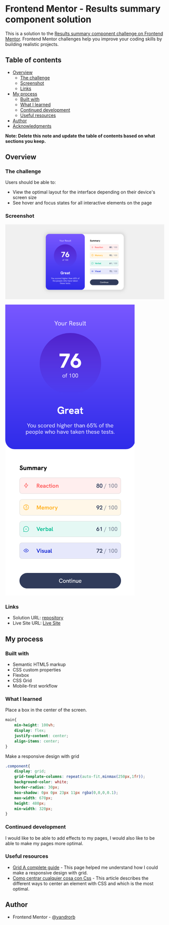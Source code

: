 # Frontend Mentor - Results summary component solution

This is a solution to the [Results summary component challenge on Frontend Mentor](https://www.frontendmentor.io/challenges/results-summary-component-CE_K6s0maV). Frontend Mentor challenges help you improve your coding skills by building realistic projects. 

## Table of contents

- [Overview](#overview)
  - [The challenge](#the-challenge)
  - [Screenshot](#screenshot)
  - [Links](#links)
- [My process](#my-process)
  - [Built with](#built-with)
  - [What I learned](#what-i-learned)
  - [Continued development](#continued-development)
  - [Useful resources](#useful-resources)
- [Author](#author)
- [Acknowledgments](#acknowledgments)

**Note: Delete this note and update the table of contents based on what sections you keep.**

## Overview

### The challenge

Users should be able to:

- View the optimal layout for the interface depending on their device's screen size
- See hover and focus states for all interactive elements on the page

### Screenshot

![desktop](./design/desktop.png)

![mobile](./design/mobile.png)

### Links

- Solution URL: [repository](https://github.com/YandroRB/summary-component)
- Live Site URL: [Live Site](https://yandrorb.github.io/summary-component/)

## My process

### Built with

- Semantic HTML5 markup
- CSS custom properties
- Flexbox
- CSS Grid
- Mobile-first workflow

### What I learned

Place a box in the center of the screen.
```css
main{
    min-height: 100vh;
    display: flex;
    justify-content: center;
    align-items: center;
}
```
Make a responsive design with grid
```css
.component{
    display: grid;
    grid-template-columns: repeat(auto-fit,minmax(250px,1fr));
    background-color: white;
    border-radius: 30px;
    box-shadow: 0px 0px 23px 11px rgba(0,0,0,0.1);
    max-width: 670px;
    height: 480px;
    min-width: 320px;
}
```

### Continued development

I would like to be able to add effects to my pages, I would also like to be able to make my pages more optimal.

### Useful resources

- [Grid A complete guide](https://css-tricks.com/snippets/css/complete-guide-grid/) - This page helped me understand how I could make a responsive design with grid.
- [Como centrar cualquier cosa con Css](https://www.freecodecamp.org/espanol/news/centrar-en-html-div-con-css/) - This article describes the different ways to center an element with CSS and which is the most optimal.


## Author

- Frontend Mentor - [@yandrorb](https://www.frontendmentor.io/profile/YandroRB)
